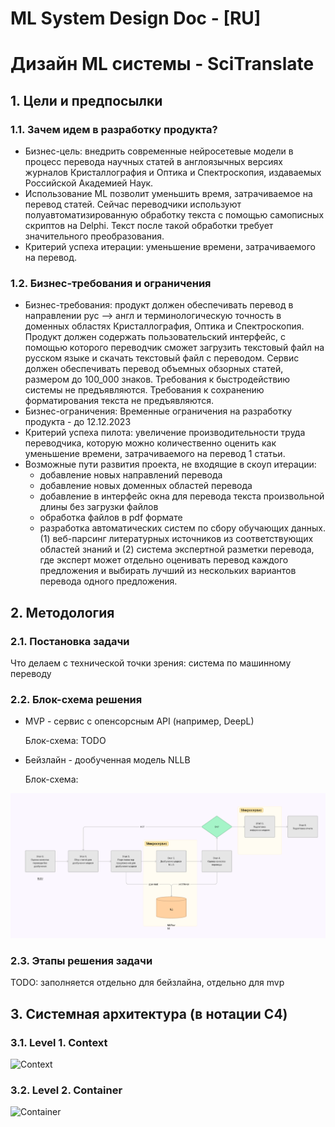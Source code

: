 # ML System Design Doc - [RU]
# Дизайн ML системы - SciTranslate
## 1. Цели и предпосылки
### 1.1. Зачем идем в разработку продукта?
* Бизнес-цель: внедрить современные нейросетевые модели в процесс перевода научных статей в англоязычных версиях журналов Кристаллография и Оптика и Спектроскопия, издаваемых Российской Академией Наук.   
* Использование ML позволит уменьшить время, затрачиваемое на перевод статей. Сейчас переводчики используют полуавтоматизированную обработку текста с помощью самописных скриптов на Delphi. Текст после такой обработки требует значительного преобразования. 
* Критерий успеха итерации: уменьшение времени, затрачиваемого на перевод.
### 1.2. Бизнес-требования и ограничения
* Бизнес-требования: продукт должен обеспечивать перевод в направлении рус --> англ и терминологическую точность в доменных областях Кристаллография, Оптика и Спектроскопия. Продукт должен содержать пользовательский интерфейс, с помощью которого переводчик сможет загрузить текстовый файл на русском языке и скачать текстовый файл с переводом. Сервис должен обеспечивать перевод объемных обзорных статей, размером до 100_000 знаков. Требования к быстродействию системы не предъявляются. Требования к сохранению форматирования текста не предъявляются. 
* Бизнес-ограничения: Временные ограничения на разработку продукта - до 12.12.2023     
* Критерий успеха пилота: увеличение производительности труда переводчика, которую можно количественно оценить как уменьшение времени, затрачиваемого на перевод 1 статьи.
* Возможные пути развития проекта, не входящие в скоуп итерации:
  - добавление новых направлений перевода
  - добавление новых доменных областей перевода
  - добавление в интерфейс окна для перевода текста произвольной длины без загрузки файлов
  - обработка файлов в pdf формате
  - разработка автоматических систем по сбору обучающих данных. (1) веб-парсинг литературных источников из соответствующих областей знаний и (2) система экспертной разметки перевода, где эксперт может отдельно оценивать перевод каждого предложения и выбирать лучший из нескольких вариантов перевода одного предложения.

## 2. Методология 
### 2.1. Постановка задачи
Что делаем с технической точки зрения: система по машинному переводу
### 2.2. Блок-схема решения 
- MVP - сервис с опенсорсным API (например, DeepL) 

    Блок-схема:  TODO
- Бейзлайн -  дообученная модель NLLB

    Блок-схема: 

![img.png](img.png)
### 2.3. Этапы решения задачи
TODO: заполняется отдельно для бейзлайна, отдельно для mvp


## 3. Системная архитектура (в нотации C4)
### 3.1. Level 1. Context
![Context](http://plantuml.com/plantuml/svg/hLJ1JlD66BpdAROvWTIG7dhYK24eju0G5FKO6NiBLXqxNQyBgAf4QDCUgDGUUk1Ku0r2m8f9QFeAdz-eCpYk4YUYhVGZ8MVNtyxCzyrujsBh69jqWjf7VkW6YQVLcRNTUBFPDCxvngblpvAJ9DR6ZKAhGxlXHfrcDt12dcd4rWlya-REfuq3RXtljPeT9xRQOAkzmnCNTgDBzDek5gPh_5YtjwCaz1npkUP-yh6gowsCv5a6-RMaCib_oNluDPIfaZ-n-KF-CvvJUL4oaOmr-HLhyU8glwclg-zg2dz7bs3jhCMkRuqJne5ZDQ2FNF-BSbd7Ug-byXvGo93AgmoK36I8nPGBF3EmfIWPO-U94luYdwJKGurpclARlA-8D5F-WeKoIUFmM3K-KpfixExNr-UrESOzyx-bBFaDslkIoV0zF0gMXmMrUP_DuqoA_op_zLqvCkR4MChDpLBRAccUOnqt2WBjMZyAmVkbFb4k_0-qMIMZ9uyofHGbMMMY7AACyFm9p-pVvWMKQndJIJZAWXdKb2S0G1-6gwKVQ1D7uLffTsIeysxUBc00eVusSBfCoHH7J4wHcY037a-Pk_95cKFgasSSwZ5jh99N31KISP1xLzXzvNpvNis7azO2lyWGNU2yPaJSNvcjnRwqvwEdnUxk9MMXZ8jUFdXdL2CZxA2cy0bziIFAfq54N1fmLJd3XEzGXzQFxTj7rq14U92H670S9APw-HqmKtbaGefCIyf8KH84Ff6Lqaa2nMLhUP-B2VA_tpfGy835AO6XvFjQhLR4khrxOV7LMTyDTFoM3hJsoB8YZ-0gyuWPPHGaVr1a_YDwd1zbMkPurRbYGgDIM5QzpI0-AnHZp8I5oDgX3jg72-6jN5roYvEbV_GapQzNHcyvHpYDJrTvaPjqu0Be2hP5XbK1koCVsqH3v0FB4C25yabvwv3W7o1FdKVcwnd7STNyQbFtPPQ4jmZiQsqJpOrG7oPH4YkK-w4VdiuGFwyYpjsY3yKjz9y2GnOYgQxHNSSulETc5Asbwwz2-N_cSggj2YFhVtLPZdq9VI6HGCWOaQMRFzRiL1dzJQ9ZUhYbGo_f17y3)


### 3.2. Level 2. Container
![Container](http://plantuml.com/plantuml/svg/jLPDQnjN5DthLxoABcHm92XT5GofRD4aoBBYaSYc86OqBzAGqOoPzrJ7b48i9qrBJ9r5eQj-RBgN7RkHPKl-2s_-KS-zprL6aoZTj0aOvjsFUywv7_PTfTr43mTXuPCWweP3Nug-rdlgYqebSVVBlK3tXzvGoQGRHrf6kjoD1vMzq8qevexIVXXubStFxpJfgRrThmnSfMM2fyucHJpLvRt_BRiRH3An-GlElPr7dMPjrzbfT7RQhVhzHgsqLlZIzskX721ro-sLYbMt-qH6lYEJRuAkBAwBJrNVtPCRjQ3NrqxWIz-Xxz8QB5vlCmxZPAEu6IVHup3Ubqar77BGOzI-DUxt0yrleUmXSmk4DugUBIEKhVDr92c_K5IW-1ueHyU9sykWsOs74JohyTCFe0aPwfE3bLZMeCK1L1fqgfJ7JGvAtS_MHT7f1gt4ZLJeafFujY3mRw5YQLzwxVjmUoGzOIPcbexCHVeiVMukp6LwY4h0cKXt40PwNJGFT3-EwD7yRkRchJd3pwlq124ZOMxuunZFSnZ6b0dVFmapmyTXEagVcJ5Ai2azHhKAlgxCHAI7dEpSZ1T6zZqry_Gbabm8sAT0TMJ-mkSCONWwfye2SMEAJ5yI04270w724oHPvXg5eJU8VHc2m7OTPSaVtXDBj56lLmNRcU6l2zHpSsccPfn1ZFHp_3zDZnYWHPJ-m9YlO9YH1C9SCv0B3YbHCWfdTdWyB-EBMLDyUh8E0jQ0E0ZAie7Wd7Co5bPDfAEokIclqHHejwV4XiWFU9xuG2g5KSFA4NFx8Qf3HJntNSyBzFP3srMhe1MK65jqi_HL-eAbPkiRmBNAJ5YTiwmJK0Cpj6KDI9R3HJD7kMmVRrnJ9YgEIlfsUkE44MPTWN5YfepyjJb3-Zbi43MBoLokcinZGEDECfaZzheMPchtW0dYzPhwItOys-NW19XZOWWjveBwI_nk2otUFyvB-W4uBRFxmsflffRBVywCqRp52toe6yphNNlILumvBt0UkUzgLtK36Ub0QTwbE-aX1tuFzp79GOKP_SyVM1GpOU00-8QgClHfVjfkzxjHRoxjKNwsjxnITwXqF919n_TGSGlWF5T9gjwCbUubqdbOPon_CjDP1WTgFITfKM7Cu2qo0JXpSWJe6McN7kM5ESgkdxAd7DY-AnGAkpBix2wDxJz7jgqaxzozLglfm9iyw_b1-1V_Tbx-x5NB1rWmMvdBjyXjVeFoDwp8sUA6yoK-XVuZkaYB6pldTft1vKSMZssqwEtxh5VH_W9nObmXpJYfA5TQmeUYvfGLHSb56rODCS1G6ovNz0apzYuIytL2A5nr47NNnGDdfr5P5g6U5M7f89hNo4GbNl0ro-nMfk6hadEpiwcNf_7zcSlV13WzsAfk8bLMjZp4NyoOcuMDjifRwijhDSxpM7s7RlzmgjU-gZMsIck5kpBoXuFmRm00)
